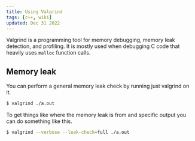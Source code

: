 ```yaml
---
title: Using Valgrind
tags: [c++, wiki]
updated: Dec 31 2022
---
```

Valgrind is a programming tool for memory debugging, memory leak detection, and profiling. It is mostly used when debugging C code that heavily uses `malloc` function calls.

## Memory leak

You can perform a general memory leak check by running just valgrind on it.

```bash
$ valgrind ./a.out
```

To get things like where the memory leak is from and specific output you can do something like this.

```bash
$ valgrind --verbose --leak-check=full ./a.out
```
